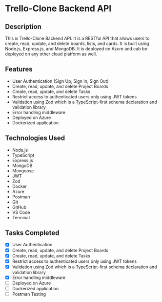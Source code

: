 # Trello-Clone Backend API

## Description

This is Trello-Clone Backend API. It is a RESTful API that allows users to create, read, update, and delete boards, lists, and cards. It is built using Node.js, Express.js, and MongoDB. It is deployed on Azure and cab be deployed on any other cloud platform as well.

## Features

- User Authentication (Sign Up, Sign In, Sign Out)
- Create, read, update, and delete Project Boards
- Create, read, update, and delete Tasks
- Restrict access to authenticated users only using JWT tokens
- Validation using Zod which is a TypeScript-first schema declaration and validation library
- Error handling middleware
- Deployed on Azure
- Dockerized application

## Technologies Used

- Node.js
- TypeScript
- Express.js
- MongoDB
- Mongoose
- JWT
- Zod
- Docker
- Azure
- Postman
- Git
- GitHub
- VS Code
- Terminal

## Tasks Completed

- [x] User Authentication
- [x] Create, read, update, and delete Project Boards
- [x] Create, read, update, and delete Tasks
- [x] Restrict access to authenticated users only using JWT tokens
- [x] Validation using Zod which is a TypeScript-first schema declaration and validation library
- [x] Error handling middleware
- [ ] Deployed on Azure
- [ ] Dockerized application
- [ ] Postman Testing
